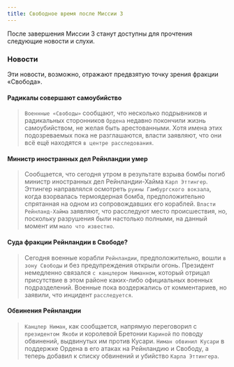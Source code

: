 ```yaml
---
title: Свободное время после Миссии 3
---
```


После завершения Миссии 3 станут доступны для прочтения следующие новости и слухи.

### Новости
Эти новости, возможно, отражают предвзятую точку зрения фракции «Свобода».

#### Радикалы совершают самоубийство
> `Военнные «Свободы»` сообщают, что несколько подрывников и радикальных сторонников `Ордена` недавно покончили жизнь самоубийством, не желая быть арестованными. Хотя имена этих подозреваемых пока не разглашаются, власти заявляют, что они всё ещё находятся `в центре расследования`.

#### Министр иностранных дел Рейнландии умер
> Сообщается, что сегодня утром в результате взрыва бомбы погиб министр иностранных дел Рейнландии-Хайма `Карл Эттингер`. Эттингер направлялся осмотреть `руины Гамбургского вокзала`, когда взорвалась термоядерная бомба, предположительно спрятанная на одном из сопровождавших его кораблей. `Власти Рейнланд-Хайма` заявляют, что расследуют место происшествия, но, поскольку разрушения были настолько полными, на данный момент им `мало что известно`.

#### Суда фракции Рейнландии в Свободе?
> Сегодня военные корабли `Рейнландии`, предположительно, вошли `в зону Свободы` и без предупреждения открыли огонь. Президент немедленно связался `с канцлером Ниманном`, который отрицал присутствие в этом районе каких-либо официальных военных подразделений. Военные пока воздержались от комментариев, но заявили, что инцидент `расследуется`.

#### Обвинения Рейнландии
> `Канцлер Ниман`, как сообщается, напрямую переговорил с `президентом Якоби` и королевой Бретонии `Кариной` по поводу обвинений, выдвинутых им против Кусари. `Ниман обвинил Кусари` в поддержке Ордена в его атаках на Рейнландию и Свободу, а теперь добавил к списку обвинений и убийство `Карла Эттингера`.

